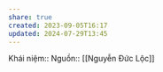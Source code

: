 ```yaml
---
share: true
created: 2023-09-05T16:17
updated: 2024-07-29T13:45
---
```

Khái niệm:: 
Nguồn:: [[Nguyễn Đức Lộc]]
